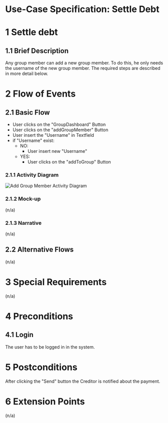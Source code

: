 # Use-Case Specification: Settle Debt

# 1 Settle debt

## 1.1 Brief Description
Any group member can add a new group member. To do this, he only needs the username of the new group member. The required steps are described in more detail below.

# 2 Flow of Events
## 2.1 Basic Flow
- User clicks on the "GroupDashboard" Button
- User clicks on the "addGroupMember" Button
- User insert the "Username" in Textfield
- if "Username" exist:
    - NO: 
        - User insert new "Username"
    - YES:
        - User clicks on the "addToGroup" Button
         

### 2.1.1 Activity Diagram
![Add Group Member Activity Diagram](https://drive.google.com/uc?id=16Un_5Ptxm9VFc0MCEsA_WhYm_8Hy6k_3)

### 2.1.2 Mock-up
(n/a)

### 2.1.3 Narrative
(n/a)

## 2.2 Alternative Flows
(n/a)

# 3 Special Requirements
(n/a)

# 4 Preconditions
## 4.1 Login
The user has to be logged in in the system.

# 5 Postconditions
After clicking the "Send" button the Creditor is notified about the payment. 
 
# 6 Extension Points
(n/a)